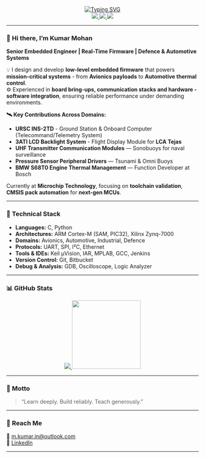 <p align="center">
  <a href="https://github.com/kumarmaxwell">
    <img src="https://readme-typing-svg.demolab.com?font=Georgia&size=18&duration=2500&pause=100&multiline=true&width=600&height=80&lines=Kumar+Mohan;Embedded+Software+Engineer+%7C+Defence+%7C+Automotive+Systems+%7C+SemiConductor" alt="Typing SVG" />
  </a>
  <br/>

  <a href="mailto:m.kumar.in@outlook.com">
    <img src="https://img.shields.io/badge/-Email-red?style=flat-square&logo=gmail&logoColor=white">
  </a>
  <a href="https://www.linkedin.com/in/kumar-mohan">
    <img src="https://img.shields.io/badge/-LinkedIn-blue?style=flat-square&logo=linkedin">
  </a>
  <a href="https://github.com/kumarmaxwell">
    <img src="https://img.shields.io/badge/GitHub-kumarmaxwell-black?style=flat-square&logo=github">
  </a>
</p>

---

### 👋 Hi there, I’m Kumar Mohan  
**Senior Embedded Engineer | Real-Time Firmware | Defence & Automotive Systems**

💡 I design and develop **low-level embedded firmware** that powers **mission-critical systems** - from **Avionics payloads** to **Automotive thermal control**.  
⚙️ Experienced in **board bring-ups, communication stacks and hardware - software integration**, ensuring reliable performance under demanding environments.  

**🛰️ Key Contributions Across Domains:**
- **URSC INS-2TD** - Ground Station & Onboard Computer (Telecommand/Telemetry System)  
- **3ATI LCD Backlight System** - Flight Display Module for **LCA Tejas**  
- **UHF Transmitter Communication Modules** — Sonobuoys for naval surveillance  
- **Pressure Sensor Peripheral Drivers** — Tsunami & Omni Buoys  
- **BMW S68T0 Engine Thermal Management** — Function Developer at Bosch  

Currently at **Microchip Technology**, focusing on **toolchain validation**, **CMSIS pack automation** for **next-gen MCUs**.  

---

### 🧰 Technical Stack
- **Languages:** C, Python  
- **Architectures:** ARM Cortex-M (SAM, PIC32), Xilinx Zynq-7000  
- **Domains:** Avionics, Automotive, Industrial, Defence  
- **Protocols:** UART, SPI, I²C, Ethernet  
- **Tools & IDEs:** Keil µVision, IAR, MPLAB, GCC, Jenkins  
- **Version Control:** Git, Bitbucket  
- **Debug & Analysis:** GDB, Oscilloscope, Logic Analyzer  

---

### 📊 GitHub Stats
<p align="center">
  <a href="https://github.com/kumarmaxwell">
    <img src="https://github-stats-alpha.vercel.app/api?username=kumarmaxwell&cc=000000&tc=37BCF6&ic=fff&bc=000">
    <img height="180em" src="https://github-readme-stats-eight-theta.vercel.app/api/top-langs/?username=kumarmaxwell&layout=compact&langs_count=8&theme=algolia"/>
  </a>
</p>

---

### 🧭 Motto
> “Learn deeply. Build reliably. Teach generously.”

---

### 💬 Reach Me
📧 [m.kumar.in@outlook.com](mailto:m.kumar.in@outlook.com)  
💼 [LinkedIn](https://www.linkedin.com/in/kumar-mohan/)  

---
